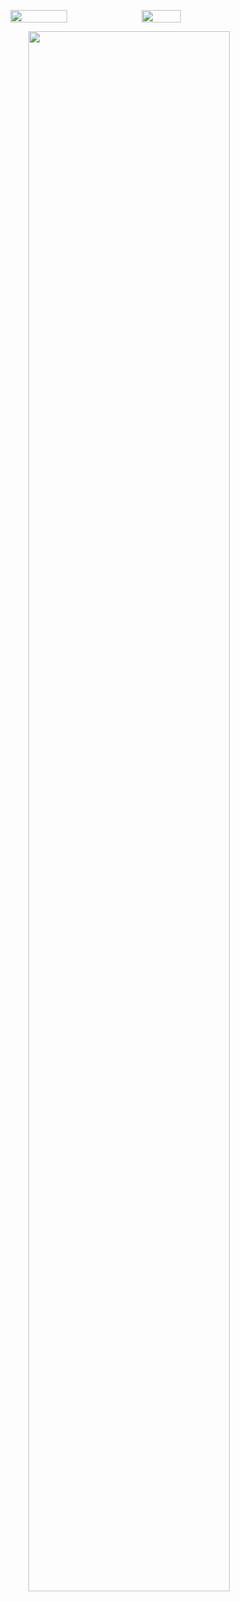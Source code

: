 <!-- <p align="center">
  <img
    width="80%"
    src="https://capsule-render.vercel.app/api?type=waving&color=auto&height=200&fontAlignY=40&section=header&text=Ryuna&fontSize=80"
    align="center"
  />
</p> -->

<div>
  <p align="center" style="display: flex; flex-wrap: nowrap">
    <img width="42.5%"
      src="https://github-readme-stats.vercel.app/api?username=anottrx&theme=noctis_minimus&count_private=true&show_icons=true" />
    <img width="35.5%"
      src="https://github-readme-stats.vercel.app/api/top-langs?username=anottrx&show_icons=true&locale=en&layout=compact&theme=noctis_minimus" />
  </p>

  <p align="center">
    <img width="80%" src="https://github.com/anottrx/anottrx/blob/output/github-contribution-grid-snake.svg" />
  </p>
</div>

<!--
![header](https://capsule-render.vercel.app/api?type=waving&color=auto&height=200&fontAlignY=40&section=header&text=Ryuna&fontSize=80)

![Ryuna's GitHub stats](https://github-readme-stats.vercel.app/api?username=anottrx&theme=buefy&show_icons=true)
[![Top Langs](https://github-readme-stats.vercel.app/api/top-langs/?username=anottrx&layout=compact&theme=buefy)](https://github.com/anottrx/github-readme-stats).

[![Solved.ac프로필](http://mazassumnida.wtf/api/v2/generate_badge?boj=riley)](https://solved.ac/riley)

![snake gif](https://github.com/anottrx/anottrx/blob/output/github-contribution-grid-snake.svg)
-->
